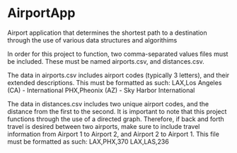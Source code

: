 # AirportApp
Airport application that determines the shortest path to a destination through the use of various data structures and algorithims

In order for this project to function, two comma-separated values files must be included. These must be named airports.csv, and distances.csv.

The data in airports.csv includes airport codes (typically 3 letters), and their extended descriptions. This must be formatted as such:
LAX,Los Angeles (CA) - International
PHX,Pheonix (AZ) - Sky Harbor International

The data in distances.csv includes two unique airport codes, and the distance from the first to the second. It is important to note that this project functions through the use of a directed graph. Therefore, if back and forth travel is desired between two airports, make sure to include travel information from Airport 1 to Airport 2, and Airport 2 to Airport 1. This file must be formatted as such:
LAX,PHX,370
LAX,LAS,236
